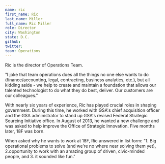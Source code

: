 ```yaml
---
name: ric
first_name: Ric
last_name: Miller
full_name: Ric Miller
role: Director
city: Washington
state: D.C.
github:
twitter:
team: Operations
---
```


Ric is the director of Operations Team. 

"I joke that team operations does all the things no one else wants to do (finance/accounting, legal, contracting, business analytics, etc.), but all kidding aside - we help to create and maintain a foundation that allows our talented technologist to do what they do best, deliver. Our customers are our colleagues."  

With nearly six years of experience, Ric has played crucial roles in shaping government. During this time, he worked with GSA's chief acquisition officer and the GSA administrator to stand up GSA's revised Federal Strategic Sourcing Initiative office. In August of 2013, he wanted a new challenge and was asked to help improve the Office of Strategic Innovation. Five months later, 18F was born. 

When asked why he wants to work at 18F, Ric answered in list form: "1. Big operational problems to solve (and we're no where near solving them yet), 2.opportunity to work with an amazing group of driven, civic-minded people, and 3. it sounded like fun."  

 
